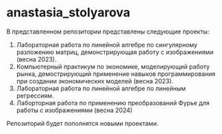 # anastasia_stolyarova

В представленном репозитории представлены следующие проекты:

1. Лабораторная работа по линейной алгебре по сингулярному разложению матриц, демонстрирующая работу с изображениями (весна 2023).
2. Компьютерный практикум по экономике, моделирующий работу рынка, демострирующий применение навыков программирования при создании экономических моделей (весна 2023).
3. Лабораторная работа по линейной алгебре по линейным регрессиям.
4. Лаборторная работа по применению преобразований Фурье для работы с изображениями (весна 2024)

Репозиторий будет пополнятся новыми проектами.
